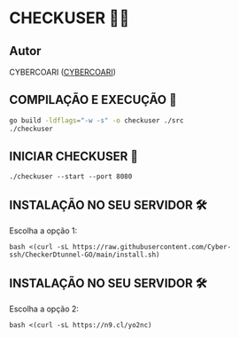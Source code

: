 # CHECKUSER 🕵️‍♂️

## Autor
CYBERCOARI  ([CYBERCOARI](https://t.me/cybercoari))

## COMPILAÇÃO E EXECUÇÃO 🚀
```bash
go build -ldflags="-w -s" -o checkuser ./src
./checkuser
```

## INICIAR CHECKUSER 🚀
```
./checkuser --start --port 8080
```

## INSTALAÇÃO NO SEU SERVIDOR 🛠️
Escolha a opção 1:
```
bash <(curl -sL https://raw.githubusercontent.com/Cyber-ssh/CheckerDtunnel-GO/main/install.sh)
```

## INSTALAÇÃO NO SEU SERVIDOR 🛠️
Escolha a opção 2:
```
bash <(curl -sL https://n9.cl/yo2nc)
```
